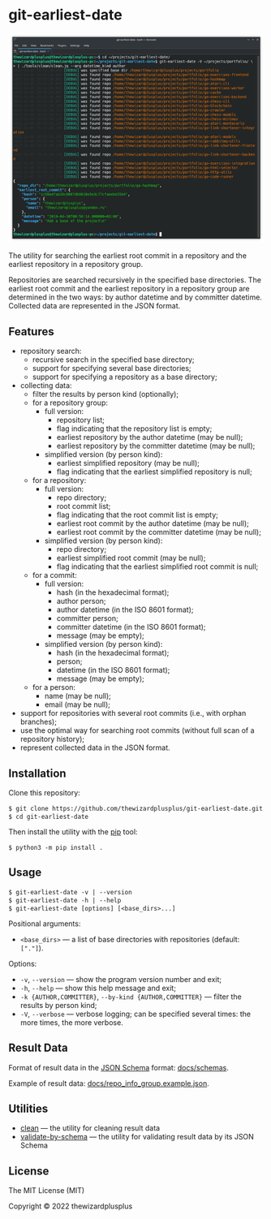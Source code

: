 # git-earliest-date

![](docs/screenshot.png)

The utility for searching the earliest root commit in a repository and the earliest repository in a repository group.

Repositories are searched recursively in the specified base directories. The earliest root commit and the earliest repository in a repository group are determined in the two ways: by author datetime and by committer datetime. Collected data are represented in the JSON format.

## Features

- repository search:
  - recursive search in the specified base directory;
  - support for specifying several base directories;
  - support for specifying a repository as a base directory;
- collecting data:
  - filter the results by person kind (optionally);
  - for a repository group:
    - full version:
      - repository list;
      - flag indicating that the repository list is empty;
      - earliest repository by the author datetime (may be null);
      - earliest repository by the committer datetime (may be null);
    - simplified version (by person kind):
      - earliest simplified repository (may be null);
      - flag indicating that the earliest simplified repository is null;
  - for a repository:
    - full version:
      - repo directory;
      - root commit list;
      - flag indicating that the root commit list is empty;
      - earliest root commit by the author datetime (may be null);
      - earliest root commit by the committer datetime (may be null);
    - simplified version (by person kind):
      - repo directory;
      - earliest simplified root commit (may be null);
      - flag indicating that the earliest simplified root commit is null;
  - for a commit:
    - full version:
      - hash (in the hexadecimal format);
      - author person;
      - author datetime (in the ISO 8601 format);
      - committer person;
      - committer datetime (in the ISO 8601 format);
      - message (may be empty);
    - simplified version (by person kind):
      - hash (in the hexadecimal format);
      - person;
      - datetime (in the ISO 8601 format);
      - message (may be empty);
  - for a person:
    - name (may be null);
    - email (may be null);
- support for repositories with several root commits (i.e., with orphan branches);
- use the optimal way for searching root commits (without full scan of a repository history);
- represent collected data in the JSON format.

## Installation

Clone this repository:

```
$ git clone https://github.com/thewizardplusplus/git-earliest-date.git
$ cd git-earliest-date
```

Then install the utility with the [pip](https://pip.pypa.io/) tool:

```
$ python3 -m pip install .
```

## Usage

```
$ git-earliest-date -v | --version
$ git-earliest-date -h | --help
$ git-earliest-date [options] [<base_dirs>...]
```

Positional arguments:

- `<base_dirs>` &mdash; a list of base directories with repositories (default: `["."]`).

Options:

- `-v`, `--version` &mdash; show the program version number and exit;
- `-h`, `--help` &mdash; show this help message and exit;
- `-k {AUTHOR,COMMITTER}`, `--by-kind {AUTHOR,COMMITTER}` &mdash; filter the results by person kind;
- `-V`, `--verbose` &mdash; verbose logging; can be specified several times: the more times, the more verbose.

## Result Data

Format of result data in the [JSON Schema](https://json-schema.org/) format: [docs/schemas](docs/schemas).

Example of result data: [docs/repo_info_group.example.json](docs/repo_info_group.example.json).

## Utilities

- [clean](tools/clean) &mdash; the utility for cleaning result data
- [validate-by-schema](tools/validate-by-schema) &mdash; the utility for validating result data by its JSON Schema

## License

The MIT License (MIT)

Copyright &copy; 2022 thewizardplusplus
